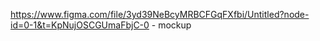 https://www.figma.com/file/3yd39NeBcyMRBCFGqFXfbi/Untitled?node-id=0-1&t=KpNujOSCGUmaFbjC-0 - mockup
